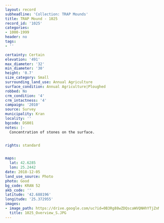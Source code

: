 ```yaml
---
layout: record
subheadline: 'Collection: TRAP Mounds'
title: TRAP Mound - 1025
record_id: '1025'
categories:
- 1000-1999
header: no
tags:
- ''

certainty: Certain
elevation: '491'
max_diameter: '32'
min_diameter: '30'
height: '0.7'
size_category: Small
surrounding_land_use: Annual Agriculture
surface_condition: Annual Agriculture|Ploughed
robbed: No
crm_condition: '4'
crm_intactness: '4'
campaign: '2010'
source: Survey
municipality: Kran
locality: ''
bgcode: DS001
notes: |-
  Concentration of stones on the surface.


rights: standard


maps:
  lat: 42.6285
  lon: 25.2442
date: 2018-12-05
land_use_source: Photo
photo: Good
bg_code: KRAN 52
akb_code: ''
latitude: '42.688196'
longitude: '25.372955'
images:
- image_path: https://drive.google.com/uc?id=0B3Rg88wZDQscaWVQNHhYTjZnMlE
  title: 1025_Overview_S.JPG
---
```

